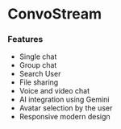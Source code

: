 # ConvoStream

### Features
- Single chat
- Group chat
- Search User
- File sharing
- Voice and video chat
- AI integration using Gemini
- Avatar selection by the user
- Responsive modern design
